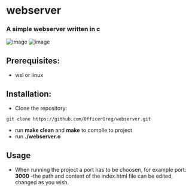 # webserver

### A simple webserver written in c

![image](https://user-images.githubusercontent.com/73076485/211869570-7f513a8c-e21a-4196-9c05-6b6c9a0e2706.png) ![image](https://user-images.githubusercontent.com/73076485/211869733-3536d3d2-4acc-441e-9d25-26edb5b2db4d.png)




## Prerequisites:
  - wsl or linux
  
## Installation:
  - Clone the repository: 
  ```
  git clone https://github.com/OfficerGreg/webserver.git
  ```
  - run **make clean** and **make** to compile to project
  - run **./webserver.o**
  
## Usage
  - When running the project a port has to be choosen, for example port: **3000**
  -the path and content of the index.html file can be edited, changed as you wish.
